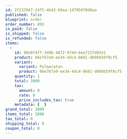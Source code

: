 ```yaml
---
id: 2f237047-14f5-4b43-b9aa-14795970d0aa
published: false
blueprint: order
order_number: 893
is_paid: false
is_shipped: false
is_refunded: false
items:
  -
    id: 98e0f4ff-349b-4872-974d-6ee722fd02e1
    product: 66e767a9-ee34-4dc4-8681-d09bb59f0cf5
    variant:
      variant: Polmaraton
      product: 66e767a9-ee34-4dc4-8681-d09bb59f0cf5
    quantity: 1
    total: 3800
    tax:
      amount: 0
      rate: 0
      price_includes_tax: true
    metadata: {  }
grand_total: 3800
items_total: 3800
tax_total: 0
shipping_total: 0
coupon_total: 0
---
```

